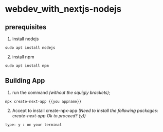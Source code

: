 # webdev_with_nextjs-nodejs

## prerequisites

1. Install nodejs

```
sudo apt install nodejs
```

2. install npm

```
sudo apt install npm
```

## Building App

1. run the command *(without the squigly brackets)*; 

```
npx create-next-app {{you appname}} 
```

2. Accept to install create-npx-app *(Need to install the following packages:
  create-next-app
Ok to proceed? (y))*

```
type: y : on your terminal 
```
